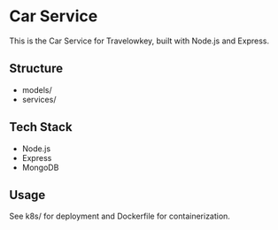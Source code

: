 # Car Service

This is the Car Service for Travelowkey, built with Node.js and Express.

## Structure
- models/
- services/

## Tech Stack
- Node.js
- Express
- MongoDB

## Usage
See k8s/ for deployment and Dockerfile for containerization.
